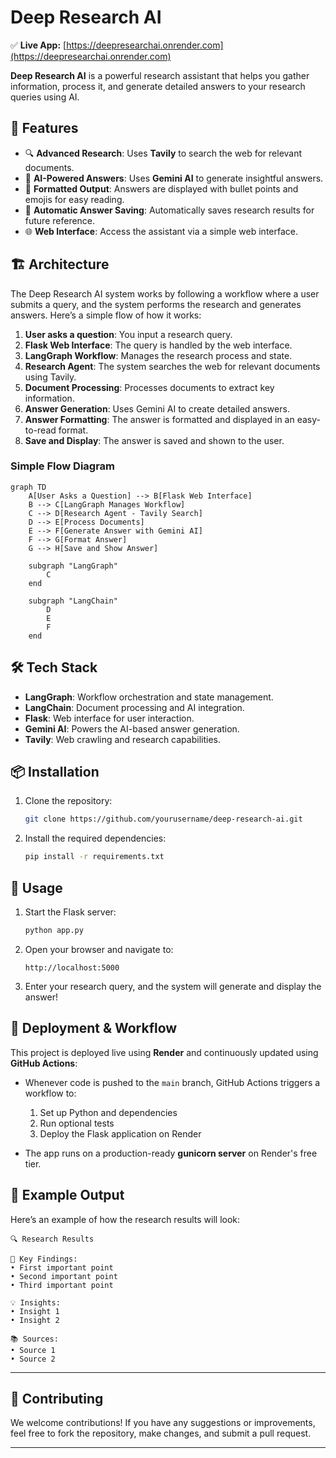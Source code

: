 # Deep Research AI
✅ **Live App:** [https://deepresearchai.onrender.com](https://deepresearchai.onrender.com)

**Deep Research AI** is a powerful research assistant that helps you gather information, process it, and generate detailed answers to your research queries using AI.

## 🚀 Features

- 🔍 **Advanced Research**: Uses **Tavily** to search the web for relevant documents.
- 🤖 **AI-Powered Answers**: Uses **Gemini AI** to generate insightful answers.
- 📝 **Formatted Output**: Answers are displayed with bullet points and emojis for easy reading.
- 💾 **Automatic Answer Saving**: Automatically saves research results for future reference.
- 🌐 **Web Interface**: Access the assistant via a simple web interface.

## 🏗️ Architecture

The Deep Research AI system works by following a workflow where a user submits a query, and the system performs the research and generates answers. Here’s a simple flow of how it works:

1. **User asks a question**: You input a research query.
2. **Flask Web Interface**: The query is handled by the web interface.
3. **LangGraph Workflow**: Manages the research process and state.
4. **Research Agent**: The system searches the web for relevant documents using Tavily.
5. **Document Processing**: Processes documents to extract key information.
6. **Answer Generation**: Uses Gemini AI to create detailed answers.
7. **Answer Formatting**: The answer is formatted and displayed in an easy-to-read format.
8. **Save and Display**: The answer is saved and shown to the user.

### Simple Flow Diagram
```mermaid
graph TD
    A[User Asks a Question] --> B[Flask Web Interface]
    B --> C[LangGraph Manages Workflow]
    C --> D[Research Agent - Tavily Search]
    D --> E[Process Documents]
    E --> F[Generate Answer with Gemini AI]
    F --> G[Format Answer]
    G --> H[Save and Show Answer]

    subgraph "LangGraph"
        C
    end
    
    subgraph "LangChain"
        D
        E
        F
    end
```

## 🛠️ Tech Stack

- **LangGraph**: Workflow orchestration and state management.
- **LangChain**: Document processing and AI integration.
- **Flask**: Web interface for user interaction.
- **Gemini AI**: Powers the AI-based answer generation.
- **Tavily**: Web crawling and research capabilities.

## 📦 Installation

1. Clone the repository:
   ```bash
   git clone https://github.com/yourusername/deep-research-ai.git
   ```

2. Install the required dependencies:
   ```bash
   pip install -r requirements.txt
   ```

## 🚀 Usage

1. Start the Flask server:
   ```bash
   python app.py
   ```

2. Open your browser and navigate to:
   ```
   http://localhost:5000
   ```

3. Enter your research query, and the system will generate and display the answer!

## 🔧 Deployment & Workflow

This project is deployed live using **Render** and continuously updated using **GitHub Actions**:

- Whenever code is pushed to the `main` branch, GitHub Actions triggers a workflow to:
  1. Set up Python and dependencies
  2. Run optional tests
  3. Deploy the Flask application on Render

- The app runs on a production-ready **gunicorn server** on Render's free tier.

## 📝 Example Output

Here’s an example of how the research results will look:

```
🔍 Research Results

📌 Key Findings:
• First important point
• Second important point
• Third important point

💡 Insights:
• Insight 1
• Insight 2

📚 Sources:
• Source 1
• Source 2
```

---

## 📢 Contributing

We welcome contributions! If you have any suggestions or improvements, feel free to fork the repository, make changes, and submit a pull request.

---
